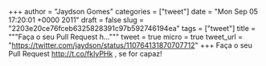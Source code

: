 
+++
author = "Jaydson Gomes"
categories = ["tweet"]
date = "Mon Sep 05 17:20:01 +0000 2011"
draft = false
slug = "2203e20ce76fceb6325828391c97b592746194ea"
tags = ["tweet"]
title = """Faça o seu Pull Request h..."""
tweet = true
micro = true
tweet_url = "https://twitter.com/jaydson/status/110764131870707712"
+++
Faça o seu Pull Request http://t.co/fkIyPHk , se for capaz!
